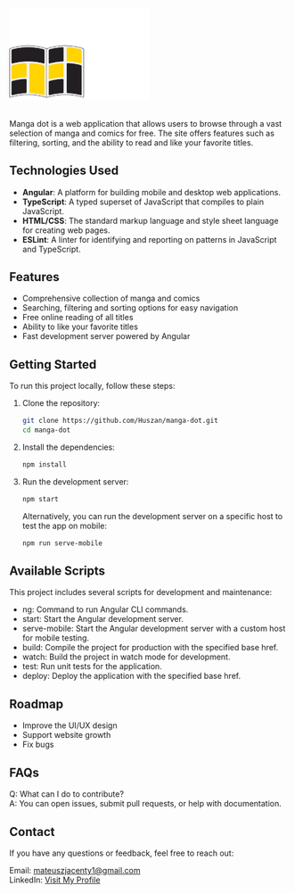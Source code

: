 <img src="./src/assets/mdot-logo-3.svg" alt="logo" width="250px">
<br /><br />

Manga dot is a web application that allows users to browse through a vast selection of manga and comics for free. The site offers features such as filtering, sorting, and the ability to read and like your favorite titles.

## Technologies Used

- **Angular**: A platform for building mobile and desktop web applications.
- **TypeScript**: A typed superset of JavaScript that compiles to plain JavaScript.
- **HTML/CSS**: The standard markup language and style sheet language for creating web pages.
- **ESLint**: A linter for identifying and reporting on patterns in JavaScript and TypeScript.

## Features

- Comprehensive collection of manga and comics
- Searching, filtering and sorting options for easy navigation
- Free online reading of all titles
- Ability to like your favorite titles
- Fast development server powered by Angular

## Getting Started

To run this project locally, follow these steps:

1. Clone the repository:

   ```bash
   git clone https://github.com/Huszan/manga-dot.git
   cd manga-dot
   ```

2. Install the dependencies:

   ```bash
   npm install
   ```

3. Run the development server:

   ```bash
   npm start
   ```

   Alternatively, you can run the development server on a specific host to test the app on mobile:

   ```bash
   npm run serve-mobile
   ```

## Available Scripts

This project includes several scripts for development and maintenance:

- ng: Command to run Angular CLI commands.
- start: Start the Angular development server.
- serve-mobile: Start the Angular development server with a custom host for mobile testing.
- build: Compile the project for production with the specified base href.
- watch: Build the project in watch mode for development.
- test: Run unit tests for the application.
- deploy: Deploy the application with the specified base href.

## Roadmap

- Improve the UI/UX design
- Support website growth
- Fix bugs

## FAQs

Q: What can I do to contribute? <br />
A: You can open issues, submit pull requests, or help with documentation.

## Contact

If you have any questions or feedback, feel free to reach out:

Email: [mateuszjacenty1@gmail.com](mailto:mateuszjacenty1@gmail.com) <br />
LinkedIn: [Visit My Profile](https://www.linkedin.com/in/mateusz-jacenty-895917186/)
